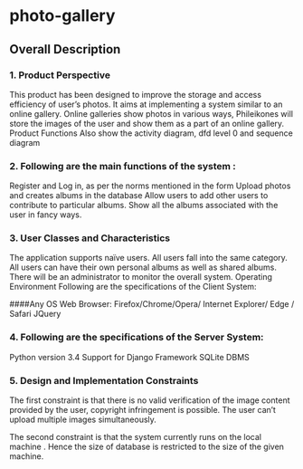 # photo-gallery

## Overall Description

### 1. Product  Perspective
This product has been designed to improve the storage and access efficiency of user’s photos. It aims at implementing a system similar to an online gallery. Online galleries show photos in various ways, Phileikones will store the images of the user and show them as a part of an online gallery.  
Product  Functions
Also show the activity diagram, dfd level 0 and sequence diagram

### 2. Following are the main functions of the system :
Register and Log in, as per the norms mentioned in the form
Upload photos and creates albums in the database
Allow users to add other users to contribute to particular albums.
Show all the albums associated with the user in fancy ways.

### 3. User Classes and Characteristics
The application supports naïve users. All users fall into the same category. All users can have their own personal albums as well as shared albums. There will be an administrator to monitor the overall system.
Operating Environment
Following are the specifications of the Client System:

####Any OS
Web Browser: Firefox/Chrome/Opera/ Internet Explorer/ Edge / Safari
JQuery 

### 4. Following are the specifications of the Server System:

Python version 3.4
Support for Django Framework
SQLite DBMS

### 5. Design and Implementation Constraints
The first constraint is that there is no valid verification of the image content provided by the user, copyright infringement is possible. The user can’t upload multiple images simultaneously.

The second constraint is that the system currently runs on the local machine . Hence the size of database is restricted to the size of the given machine.
